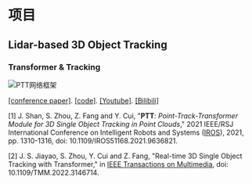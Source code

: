# 项目




## Lidar-based 3D Object Tracking

### Transformer & Tracking

![PTT网络框架](https://pictures-1309138036.cos.ap-nanjing.myqcloud.com/img/20220113195111.png)

[[conference paper]](https://ieeexplore.ieee.org/document/9636821). [[code]](https://github.com/shanjiayao/PTT). [[Youtube]](https://youtu.be/tN37kB74Lak). [[Bilibili]](https://www.bilibili.com/video/BV1Du41127Sp/)

[1] J. Shan, S. Zhou, Z. Fang and Y. Cui, "**PTT**: *Point-Track-Transformer Module for 3D Single Object Tracking in Point Clouds*," 2021 IEEE/RSJ International Conference on Intelligent Robots and Systems ([IROS](https://www.iros2021.org/)), 2021, pp. 1310-1316, doi: 10.1109/IROS51168.2021.9636821. 

[2] J. S. Jiayao, S. Zhou, Y. Cui and Z. Fang, "Real-time 3D Single Object Tracking with Transformer," in  [IEEE Transactions on Multimedia](https://signalprocessingsociety.org/publications-resources/ieee-transactions-multimedia), doi: 10.1109/TMM.2022.3146714.


